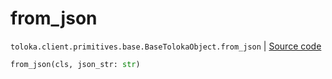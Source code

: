 # from_json
`toloka.client.primitives.base.BaseTolokaObject.from_json` | [Source code](https://github.com/Toloka/toloka-kit/blob/v1.2.1/src/client/primitives/base.py#L338)

```python
from_json(cls, json_str: str)
```

